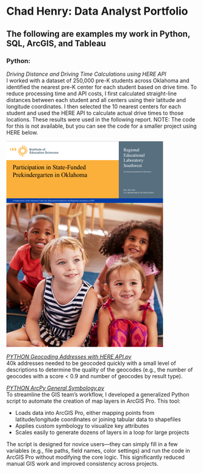 # Chad Henry: Data Analyst Portfolio
## The following are examples my work in Python, SQL, ArcGIS, and Tableau

### Python:
*Driving Distance and Driving Time Calculations using HERE API*</br>
 I worked with a dataset of 250,000 pre-K students across Oklahoma and identified the nearest pre-K center for each student based on drive time. To reduce processing time and API costs, I first calculated straight-line distances between each student and all centers using their latitude and longitude coordinates. I then selected the 10 nearest centers for each student and used the HERE API to calculate actual drive times to those locations. These results were used in the following report. NOTE: The code for this is not available, but you can see the code for a smaller project using HERE below. 

![Report](https://github.com/chenryAIR/KYWP/blob/main/Screenshot%202025-04-23%20141127.png)

*[PYTHON Geocoding Addresses with HERE API.py](https://github.com/chenryAIR/DataAnalystPortfolio/blob/main/PYTHON%20Geocoding%20Addresses%20with%20HERE%20API.py)*</br>
40k addresses needed to be geocoded quickly with a small level of descriptions to determine the quality of the geocodes (e.g., the number of geocodes with a score < 0.9 and number of geocodes by result type). 

*[PYTHON ArcPy General Symbology.py](https://github.com/chenryAIR/DataAnalystPortfolio/blob/main/PYTHON%20ArcPy%20General%20Symbology.py)*</br>
To streamline the GIS team’s workflow, I developed a generalized Python script to automate the creation of map layers in ArcGIS Pro. This tool:</br>
- Loads data into ArcGIS Pro, either mapping points from latitude/longitude coordinates or joining tabular data to shapefiles  
- Applies custom symbology to visualize key attributes  
- Scales easily to generate dozens of layers in a loop for large projects

The script is designed for novice users—they can simply fill in a few variables (e.g., file paths, field names, color settings) and run the code in ArcGIS Pro without modifying the core logic. This significantly reduced manual GIS work and improved consistency across projects.

